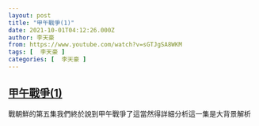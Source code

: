 ```yaml
---
layout: post
title: "甲午戰爭(1)"
date: 2021-10-01T04:12:26.000Z
author: 李天豪
from: https://www.youtube.com/watch?v=sGTJgSA8WKM
tags: [  李天豪 ]
categories: [  李天豪 ]
---
```

<!--1633061546000-->
[甲午戰爭(1)](https://www.youtube.com/watch?v=sGTJgSA8WKM)
------

<div>
戰朝鮮的第五集我們終於說到甲午戰爭了這當然得詳細分析這一集是大背景解析
</div>
